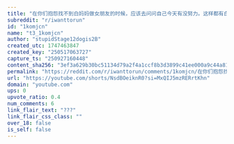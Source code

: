 ```yaml
---
title: "在你们抱怨找不到白妈妈做女朋友的时候，应该去问问自己今天有没努力。这样都有白妈妈女朋友，sub友还有不努力的理由么？"
subreddit: "r/iwanttorun"
id: "1komjcn"
name: "t3_1komjcn"
author: "stupidStage12dogis2B"
created_utc: 1747463847
created_key: "250517063727"
capture_ts: "250927160448"
content_sha256: "3ef3a629b30bc51134d79a2f4a1ccf8b3d3899c41ee000a9c44a8193e5f8e30a"
permalink: "https://reddit.com/r/iwanttorun/comments/1komjcn/在你们抱怨找不到白妈妈做女朋友的时候应该去问问自己今天有没努力这样都有白妈妈女朋友sub友还有不努力/"
url: "https://youtube.com/shorts/NsdBOeiknR0?si=MxQIJ5mzRERrtKhn"
domain: "youtube.com"
ups: 0
upvote_ratio: 0.4
num_comments: 6
link_flair_text: "???"
link_flair_css_class: ""
over_18: false
is_self: false
---
```


